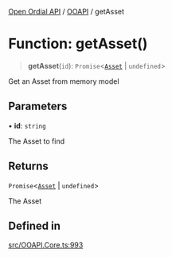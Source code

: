 [Open Ordial API](../../README.md) / [OOAPI](../README.md) / getAsset

# Function: getAsset()

> **getAsset**(`id`): `Promise`\<[`Asset`](../classes/Asset.md) \| `undefined`\>

Get an Asset from memory model

## Parameters

• **id**: `string`

The Asset to find

## Returns

`Promise`\<[`Asset`](../classes/Asset.md) \| `undefined`\>

The Asset

## Defined in

[src/OOAPI.Core.ts:993](https://github.com/open-ordinal/open-ordinal-api/blob/853cbf2a017c45362e48e478b4771550a39cd1c4/src/OOAPI.Core.ts#L993)
